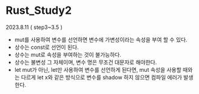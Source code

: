 # Rust_Study2
2023.8.11 ( step3~3.5 )


- mut를 사용하여 변수를 선언하면 변수에 가변성이라는 속성을 부여 할 수 있다.
- 상수는 const로 선언이 된다. 
- 상수는 mut로 속성을 부여하는 것이 불가능하다.
- 상수는 불변성 그 자체이며, 변수 명은 무조건 대문자로 해야한다.
- let mut가 아닌, let만 사용하여 변수를 선언하게 된다면, mut 속성을 사용할 때와는 다르게
  let x와 같은 방식으로 변수를 shadow 하지 않으면 컴파일 에러가 발생한다.
